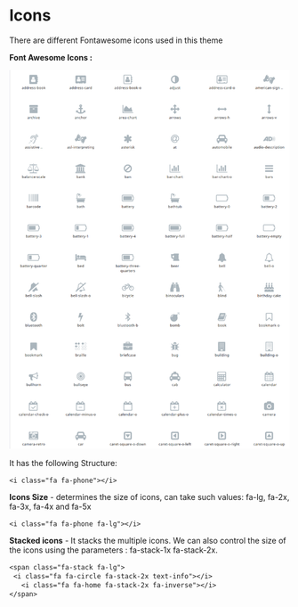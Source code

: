 # Icons

There are different Fontawesome icons used in this theme

**Font Awesome Icons :**

![](../../../.gitbook/assets/icons.png)

It has the following Structure:

```text
<i class="fa fa-phone"></i>
```

**Icons Size** - determines the size of icons, can take such values: fa-lg, fa-2x, fa-3x, fa-4x and fa-5x

```text
<i class="fa fa-phone fa-lg"></i>
```

**Stacked icons** - It stacks the multiple icons. We can also control the size of the icons using the parameters : fa-stack-1x fa-stack-2x.

```text
<span class="fa-stack fa-lg">
 <i class="fa fa-circle fa-stack-2x text-info"></i>
   <i class="fa fa-home fa-stack-2x fa-inverse"></i>
</span>
```

